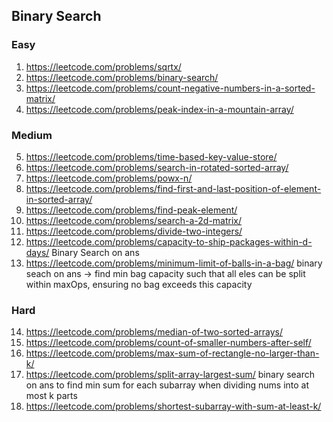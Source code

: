 ## Binary Search

### Easy

1. https://leetcode.com/problems/sqrtx/  
2. https://leetcode.com/problems/binary-search/  
3. https://leetcode.com/problems/count-negative-numbers-in-a-sorted-matrix/  
4. https://leetcode.com/problems/peak-index-in-a-mountain-array/  

### Medium

5. https://leetcode.com/problems/time-based-key-value-store/  
6. https://leetcode.com/problems/search-in-rotated-sorted-array/  
7. https://leetcode.com/problems/powx-n/  
8. https://leetcode.com/problems/find-first-and-last-position-of-element-in-sorted-array/  
9. https://leetcode.com/problems/find-peak-element/  
10. https://leetcode.com/problems/search-a-2d-matrix/  
11. https://leetcode.com/problems/divide-two-integers/  
12. https://leetcode.com/problems/capacity-to-ship-packages-within-d-days/ Binary Search on ans
13. https://leetcode.com/problems/minimum-limit-of-balls-in-a-bag/ binary seach on ans -> find min bag capacity such that all eles can be split within maxOps, ensuring no bag exceeds this capacity

### Hard

14. https://leetcode.com/problems/median-of-two-sorted-arrays/  
15. https://leetcode.com/problems/count-of-smaller-numbers-after-self/  
16. https://leetcode.com/problems/max-sum-of-rectangle-no-larger-than-k/  
17. https://leetcode.com/problems/split-array-largest-sum/ binary search on ans to find min sum for each subarray when dividing nums into at most k parts
18. https://leetcode.com/problems/shortest-subarray-with-sum-at-least-k/  
